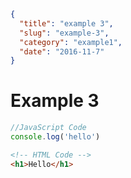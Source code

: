 ```json
{
  "title": "example 3",
  "slug": "example-3",
  "category": "example1",
  "date": "2016-11-7"
}
```

# Example 3

```javascript
//JavaScript Code
console.log('hello')
```

```html
<!-- HTML Code -->
<h1>Hello</h1>
```